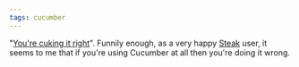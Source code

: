 ```yaml
---
tags: cucumber
---
```


"[You're cuking it right](http://mislav.uniqpath.com/2010/09/cuking-it-right/)". Funnily enough, as a very happy [Steak](/wiki/Steak) user, it seems to me that if you're using Cucumber at all then you're doing it wrong.
